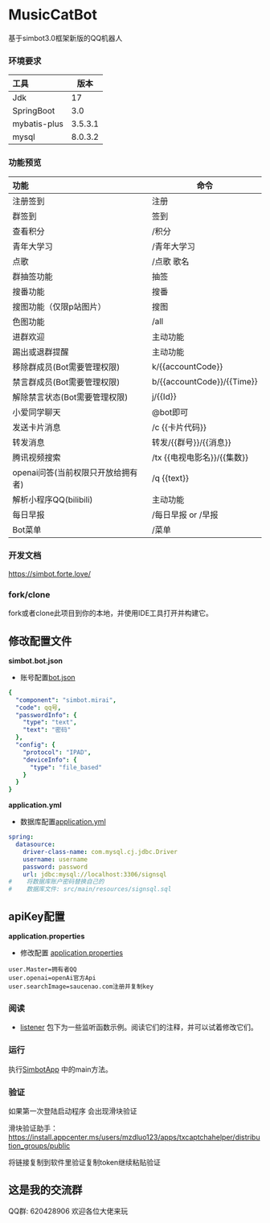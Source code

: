 # MusicCatBot

基于simbot3.0框架新版的QQ机器人

### 环境要求

| 工具           | 版本      |
|:-------------|---------|
| Jdk          | 17      |
| SpringBoot   | 3.0     |
| mybatis-plus | 3.5.3.1 |
| mysql        | 8.0.3.2 |

### 功能预览

| 功能                    | 命令                         |
|:----------------------|----------------------------|
| 注册签到                  | 注册                         |
| 群签到                   | 签到                         |
| 查看积分                  | /积分                        |
| 青年大学习                 | /青年大学习                     |
| 点歌                    | /点歌 歌名                     |
| 群抽签功能                 | 抽签                         |
| 搜番功能                  | 搜番                         |
| 搜图功能（仅限p站图片）          | 搜图                         |
| 色图功能                  | /all                       |
| 进群欢迎                  | 主动功能                       |
| 踢出或退群提醒               | 主动功能                       |
| 移除群成员(Bot需要管理权限)      | k/{{accountCode}}          |
| 禁言群成员(Bot需要管理权限)      | b/{{accountCode}}/{{Time}} |
| 解除禁言状态(Bot需要管理权限)     | j/{{Id}}                   |
| 小爱同学聊天                | @bot即可                     |
| 发送卡片消息                | /c {{卡片代码}}                |
| 转发消息                  | 转发/{{群号}}/{{消息}}           |
| 腾讯视频搜索                | /tx {{电视电影名}}/{{集数}}       |
| openai问答(当前权限只开放给拥有者) | /q {{text}}                |
| 解析小程序QQ(bilibili)     | 主动功能                       |
| 每日早报                  | /每日早报 or /早报               |
| Bot菜单                 | /菜单                        |

### 开发文档

https://simbot.forte.love/

### fork/clone

fork或者clone此项目到你的本地，并使用IDE工具打开并构建它。

## 修改配置文件

**simbot.bot.json**

- 账号配置[bot.json](src/main/resources/simbot-bots/simbot.bot.json)

```yml
{
  "component": "simbot.mirai",
  "code": qq号,
  "passwordInfo": {
    "type": "text",
    "text": "密码"
  },
  "config": {
    "protocol": "IPAD",
    "deviceInfo": {
      "type": "file_based"
    }
  }
}
```

**application.yml**

- 数据库配置[application.yml](src/main/resources/application.yml)

```yml
spring:
  datasource:
    driver-class-name: com.mysql.cj.jdbc.Driver
    username: username
    password: password
    url: jdbc:mysql://localhost:3306/signsql
#    将数据库账户密码替换自己的
#    数据库文件: src/main/resources/signsql.sql

```

## apiKey配置

**application.properties**

- 修改配置 [application.properties](cache/application.properties)

```properties
user.Master=拥有者QQ
user.openai=openAi官方Api
user.searchImage=saucenao.com注册并复制key
```

### 阅读

- [listener](src/main/java/org/Simbot/listens/ListenGroup.java) 包下为一些监听函数示例。阅读它们的注释，并可以试着修改它们。

### 运行

执行[SimbotApp](src/main/java/org/Simbot/SimbotApp.java) 中的main方法。

### 验证

如果第一次登陆启动程序 会出现滑块验证

滑块验证助手：https://install.appcenter.ms/users/mzdluo123/apps/txcaptchahelper/distribution_groups/public

将链接复制到软件里验证复制token继续粘贴验证

## 这是我的交流群

QQ群: 620428906
欢迎各位大佬来玩
